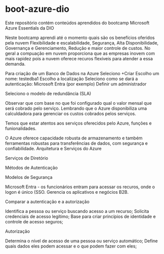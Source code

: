 # boot-azure-dio
Este repositório contém conteúdos aprendidos do bootcamp Microsoft Azure Essentials da DIO

Neste bootcamp aprendi até o momento quais são os benefícios oferidos pela nuvem
Flexibilidade e escalabilidade, Segurança, Alta Disponibilidade, Governança e Gerenciamento, Redução e maior controle de custos.
No geral a compuação em nuvem proporciona que as empresas inovem com mais rapidez pois a nuvem oferece recuros flexíveis para atender a essa demanda.

Para criação de um Banco de Dados na Azure
Seleciono +Criar
Escolho um nome: testedba1
Escolho a localização
Seleciono como se dará a autenticação: Microsoft Entra (por exemplo)
Definir um administrador

Seleciono o modelo de redundância (SLA)

Observar que com base no que foi configurado qual o valor mensal que será cobrado pelo serviço.
Lembrando que o Azure disponibiliza uma calculdadora para gerenciar os custos cobrados pelos serviços.

Temos que estar atentos aos serviços oferecidos pelo Azure, funções e funionalidades.

O Azure oferece capacidade robusta de armazenamento e também ferramentas robustas para transferências de dados, com segurança e confiabilidade.
Arquitetura e Serviços do Azure

Serviços de Diretório

Métodos de Autenticação

Modelos de Segurança


Microsoft Entra - os funcionários entram para acessar os recuros, onde o logon é único (SSO.
Gerencia os aplicativos e negócios B2B.

Comparar a autenticação e a autorização

Identifica a pessoa ou serviço buscando acesso a um recurso;
Solicita credenciais de acesso legítimo;
Base para criar princípios de identidade e controle de acesso seguros;

Autorização

Determina o nível de acesso de uma pessoa ou serviço automático;
Define quais dados eles podem acessar e o que podem fazer com eles;



